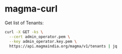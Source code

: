 # magma-curl

Get list of Tenants:
```bash
curl -X GET -ks \
  --cert admin_operator.pem \
  --key admin_operator.key.pem \
  https://api.magmaindia.org/magma/v1/tenants | jq
```


